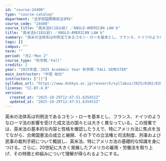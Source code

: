 ```yaml
---
id: "course:24400"
type: "course-catalog"
department: "法学部国際関係法学科"
course_code: "24400"
course_title: "英米法b(18以前) ／ANGLO-AMERICAN LAW b"
title: "英米法b(18以前) ／ANGLO-AMERICAN LAW b"
summary: "英米の法体系は判例法であるコモン・ローを基本とし、フランス、ドイツのようなローマ法の影響を受けた成文法の国々とは大きく異なっている。この授業では、英米法の基本的な内容と性格を確認したうえで、特にアメリカ法に焦点を当てながら、合衆国憲法の成立…"
tags: []
campus: ""
term: ""
period: "月2／Mon 2"
course_type: "秋学期／Fall"
credits: 2
year: "2025年度／2025 Academic Year 秋学期／FALL SEMESTER"
main_instructor: "中窪 裕也"
instructors: ["[]"]
syllabus_url: "https://www.dokkyo.ac.jp/research/syllabus/2025/0302/0302_24400_ja_JP.html"
license: "CC-BY-4.0"
version:
  created_at: "2025-10-29T12:47:51.635451Z"
  updated_at: "2025-10-29T12:47:51.635451Z"
---
```

英米の法体系は判例法であるコモン・ローを基本とし、フランス、ドイツのようなローマ法の影響を受けた成文法の国々とは大きく異なっている。この授業では、英米法の基本的な内容と性格を確認したうえで、特にアメリカ法に焦点を当てながら、合衆国憲法の成立と展開、その下での立法権と司法制度、刑事および民事の裁判手続について概説し、英米法、特にアメリカ法の基礎的な知識を身につける。さらに、20世紀に大きく発展したアメリカの雇用・労働法を取り上げ、その特徴と枠組みについて理解が得られるようにする。
